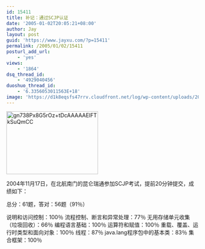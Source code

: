 ```yaml
---
id: 15411
title: 补记：通过SCJP认证
date: '2005-01-02T20:05:21+08:00'
author: Jay
layout: post
guid: 'https://www.jayxu.com/?p=15411'
permalink: /2005/01/02/15411
posturl_add_url:
    - 'yes'
views:
    - '1864'
dsq_thread_id:
    - '4929040456'
duoshuo_thread_id:
    - '6.3356053011563E+18'
image: 'https://d1k8eqsfs47rrv.cloudfront.net/log/wp-content/uploads/2005/01/gn738Px8G5rOztDcAAAAAElFTkSuQmCC.png'
---
```


<a href="https://www.jayxu.com/log/wp-content/uploads/2005/01/gn738Px8G5rOztDcAAAAAElFTkSuQmCC.png"><img class="alignnone size-full wp-image-15413" src="https://www.jayxu.com/log/wp-content/uploads/2005/01/gn738Px8G5rOztDcAAAAAElFTkSuQmCC.png" alt="gn738Px8G5rOz+tDcAAAAAElFTkSuQmCC" width="240" height="165" /></a>

2004年11月17日，在北航南门的昆仑瑞通参加SCJP考试，提前20分钟提交，成绩如下：

总分：61题，答对：56题（91％）

说明和访问控制：100％
流程控制、断言和异常处理：77％
无用存储单元收集（垃圾回收）：66％
编程语言基础：100％
运算符和赋值：100％
重载、覆盖、运行时类型和面向对象：100％
线程：87％
java.lang程序包中的基本类：83％
集合框架：100％